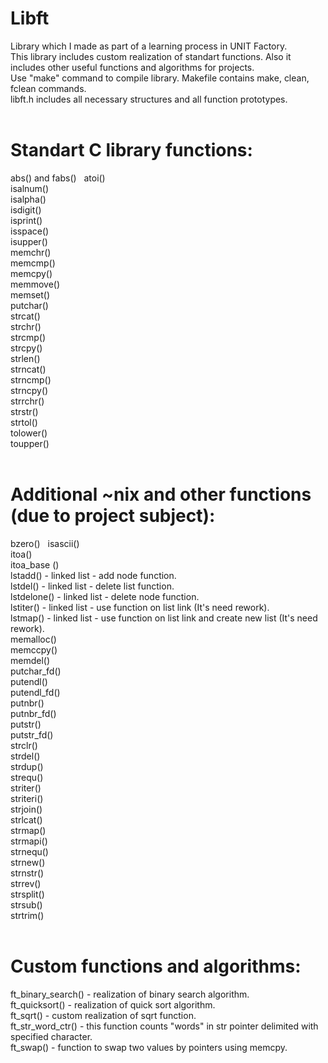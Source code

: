 # Libft  
Library which I made as part of a learning process in UNIT Factory.  
This library includes custom realization of standart functions. Also it includes other useful functions and algorithms for projects.  
Use "make" command to compile library. Makefile contains make, clean, fclean commands.  
libft.h includes all necessary structures and all function prototypes.  
  
# Standart C library functions:  
abs() and fabs()   
atoi()  
isalnum()  
isalpha()  
isdigit()  
isprint()  
isspace()  
isupper()  
memchr()  
memcmp()  
memcpy()  
memmove()  
memset()  
putchar()  
strcat()  
strchr()  
strcmp()  
strcpy()  
strlen()  
strncat()  
strncmp()  
strncpy()  
strrchr()  
strstr()  
strtol()  
tolower()  
toupper()  
  
# Additional ~nix and other functions (due to project subject):  
bzero()  
isascii()  
itoa()  
itoa_base ()  
lstadd() - linked list - add node function.  
lstdel() - linked list - delete list function.  
lstdelone() - linked list - delete node function.  
lstiter() - linked list - use function on list link (It's need rework).  
lstmap() - linked list - use function on list link and create new list  (It's need rework).  
memalloc()  
memccpy()  
memdel()  
putchar_fd()  
putendl()  
putendl_fd()  
putnbr()  
putnbr_fd()  
putstr()  
putstr_fd()  
strclr()  
strdel()  
strdup()  
strequ()  
striter()  
striteri()  
strjoin()  
strlcat()  
strmap()  
strmapi()  
strnequ()  
strnew()  
strnstr()  
strrev()  
strsplit()  
strsub()  
strtrim()  
  
# Custom functions and algorithms:  
ft_binary_search() - realization of binary search algorithm.  
ft_quicksort() - realization of quick sort algorithm.  
ft_sqrt() - custom realization of sqrt function.  
ft_str_word_ctr() - this function counts "words" in str pointer delimited with specified character.  
ft_swap() - function to swap two values by pointers using memcpy.  
